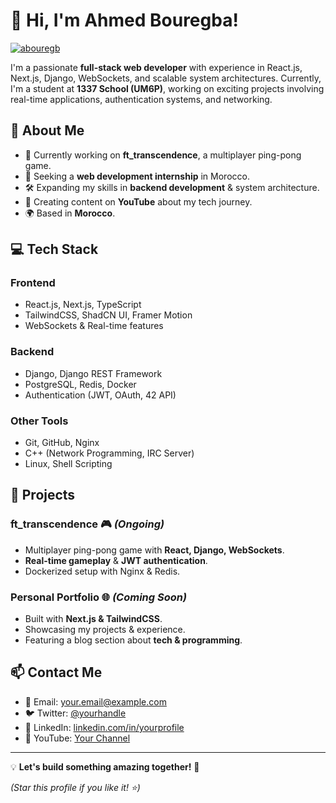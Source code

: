 # 👋 Hi, I'm Ahmed Bouregba!
[![abouregb](https://badge.mediaplus.ma/darkblue/bourghiba)](https://github.com/oakoudad/badge42)

I'm a passionate **full-stack web developer** with experience in React.js, Next.js, Django, WebSockets, and scalable system architectures. Currently, I'm a student at **1337 School (UM6P)**, working on exciting projects involving real-time applications, authentication systems, and networking.

## 🚀 About Me
- 🔭 Currently working on **ft_transcendence**, a multiplayer ping-pong game.
- 🎯 Seeking a **web development internship** in Morocco.
- 🛠 Expanding my skills in **backend development** & system architecture.
- 🎥 Creating content on **YouTube** about my tech journey.
- 🌍 Based in **Morocco**.

## 💻 Tech Stack
### **Frontend**
- React.js, Next.js, TypeScript
- TailwindCSS, ShadCN UI, Framer Motion
- WebSockets & Real-time features

### **Backend**
- Django, Django REST Framework
- PostgreSQL, Redis, Docker
- Authentication (JWT, OAuth, 42 API)

### **Other Tools**
- Git, GitHub, Nginx
- C++ (Network Programming, IRC Server)
- Linux, Shell Scripting

## 📌 Projects
### **ft_transcendence** 🎮 *(Ongoing)*
- Multiplayer ping-pong game with **React, Django, WebSockets**.
- **Real-time gameplay** & **JWT authentication**.
- Dockerized setup with Nginx & Redis.

### **Personal Portfolio** 🌐 *(Coming Soon)*
- Built with **Next.js & TailwindCSS**.
- Showcasing my projects & experience.
- Featuring a blog section about **tech & programming**.

## 📫 Contact Me
- 📩 Email: [your.email@example.com](mailto:your.email@example.com)
- 🐦 Twitter: [@yourhandle](https://twitter.com/yourhandle)
- 💼 LinkedIn: [linkedin.com/in/yourprofile](https://linkedin.com/in/yourprofile)
- 🎥 YouTube: [Your Channel](https://youtube.com/yourchannel)

---
💡 **Let's build something amazing together!** 🚀

*(Star this profile if you like it! ⭐)*
